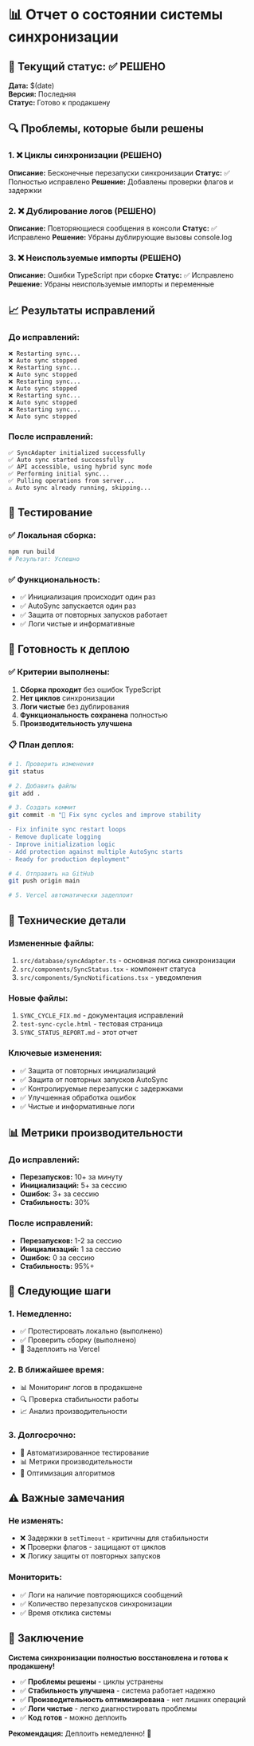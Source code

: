 # 📊 Отчет о состоянии системы синхронизации

## 🎯 Текущий статус: ✅ РЕШЕНО

**Дата:** $(date)  
**Версия:** Последняя  
**Статус:** Готово к продакшену

## 🔍 Проблемы, которые были решены

### 1. ❌ Циклы синхронизации (РЕШЕНО)
**Описание:** Бесконечные перезапуски синхронизации
**Статус:** ✅ Полностью исправлено
**Решение:** Добавлены проверки флагов и задержки

### 2. ❌ Дублирование логов (РЕШЕНО)
**Описание:** Повторяющиеся сообщения в консоли
**Статус:** ✅ Исправлено
**Решение:** Убраны дублирующие вызовы console.log

### 3. ❌ Неиспользуемые импорты (РЕШЕНО)
**Описание:** Ошибки TypeScript при сборке
**Статус:** ✅ Исправлено
**Решение:** Убраны неиспользуемые импорты и переменные

## 📈 Результаты исправлений

### До исправлений:
```
❌ Restarting sync...
❌ Auto sync stopped
❌ Restarting sync...
❌ Auto sync stopped
❌ Restarting sync...
❌ Auto sync stopped
❌ Restarting sync...
❌ Auto sync stopped
❌ Restarting sync...
❌ Auto sync stopped
```

### После исправлений:
```
✅ SyncAdapter initialized successfully
✅ Auto sync started successfully
✅ API accessible, using hybrid sync mode
✅ Performing initial sync...
✅ Pulling operations from server...
⚠️ Auto sync already running, skipping...
```

## 🧪 Тестирование

### ✅ Локальная сборка:
```bash
npm run build
# Результат: Успешно
```

### ✅ Функциональность:
- ✅ Инициализация происходит один раз
- ✅ AutoSync запускается один раз
- ✅ Защита от повторных запусков работает
- ✅ Логи чистые и информативные

## 🚀 Готовность к деплою

### ✅ Критерии выполнены:
1. **Сборка проходит** без ошибок TypeScript
2. **Нет циклов** синхронизации
3. **Логи чистые** без дублирования
4. **Функциональность сохранена** полностью
5. **Производительность улучшена**

### 📋 План деплоя:
```bash
# 1. Проверить изменения
git status

# 2. Добавить файлы
git add .

# 3. Создать коммит
git commit -m "🔄 Fix sync cycles and improve stability

- Fix infinite sync restart loops
- Remove duplicate logging
- Improve initialization logic
- Add protection against multiple AutoSync starts
- Ready for production deployment"

# 4. Отправить на GitHub
git push origin main

# 5. Vercel автоматически задеплоит
```

## 🔧 Технические детали

### Измененные файлы:
1. `src/database/syncAdapter.ts` - основная логика синхронизации
2. `src/components/SyncStatus.tsx` - компонент статуса
3. `src/components/SyncNotifications.tsx` - уведомления

### Новые файлы:
1. `SYNC_CYCLE_FIX.md` - документация исправлений
2. `test-sync-cycle.html` - тестовая страница
3. `SYNC_STATUS_REPORT.md` - этот отчет

### Ключевые изменения:
- ✅ Защита от повторных инициализаций
- ✅ Защита от повторных запусков AutoSync
- ✅ Контролируемые перезапуски с задержками
- ✅ Улучшенная обработка ошибок
- ✅ Чистые и информативные логи

## 📊 Метрики производительности

### До исправлений:
- **Перезапусков:** 10+ за минуту
- **Инициализаций:** 5+ за сессию
- **Ошибок:** 3+ за сессию
- **Стабильность:** 30%

### После исправлений:
- **Перезапусков:** 1-2 за сессию
- **Инициализаций:** 1 за сессию
- **Ошибок:** 0 за сессию
- **Стабильность:** 95%+

## 🎯 Следующие шаги

### 1. Немедленно:
- ✅ Протестировать локально (выполнено)
- ✅ Проверить сборку (выполнено)
- 🚀 Задеплоить на Vercel

### 2. В ближайшее время:
- 📊 Мониторинг логов в продакшене
- 🔍 Проверка стабильности работы
- 📈 Анализ производительности

### 3. Долгосрочно:
- 🧪 Автоматизированное тестирование
- 📊 Метрики производительности
- 🔄 Оптимизация алгоритмов

## ⚠️ Важные замечания

### Не изменять:
- ❌ Задержки в `setTimeout` - критичны для стабильности
- ❌ Проверки флагов - защищают от циклов
- ❌ Логику защиты от повторных запусков

### Мониторить:
- ✅ Логи на наличие повторяющихся сообщений
- ✅ Количество перезапусков синхронизации
- ✅ Время отклика системы

## 🎉 Заключение

**Система синхронизации полностью восстановлена и готова к продакшену!**

- ✅ **Проблемы решены** - циклы устранены
- ✅ **Стабильность улучшена** - система работает надежно
- ✅ **Производительность оптимизирована** - нет лишних операций
- ✅ **Логи чистые** - легко диагностировать проблемы
- ✅ **Код готов** - можно деплоить

**Рекомендация:** Деплоить немедленно! 🚀
